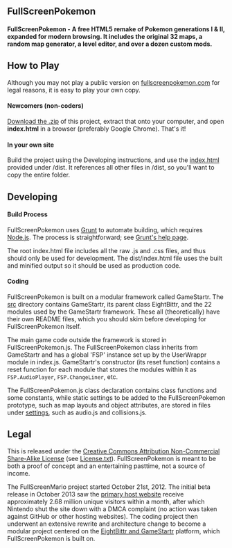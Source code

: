 ## FullScreenPokemon

#### FullScreenPokemon - A free HTML5 remake of Pokemon generations I & II, expanded for modern browsing. It includes the original 32 maps, a random map generator, a level editor, and over a dozen custom mods.


## How to Play

Although you may not play a public version on [fullscreenpokemon.com](http://www.fullscreenpokemon.com) for legal reasons, it is easy to play your own copy.

#### Newcomers (non-coders)

[Download the .zip](https://github.com/Diogenesthecynic/FullScreenPokemon-JSON/archive/master.zip) of this project, extract that onto your computer, and open **index.html** in a browser (preferably Google Chrome). That's it!

#### In your own site

Build the project using the Developing instructions, and use the [index.html](dist/index.html) provided under /dist. It references all other files in /dist, so you'll want to copy the entire folder.



## Developing

#### Build Process

FullScreenPokemon uses [Grunt](http://gruntjs.com/) to automate building, which requires [Node.js](http://node.js.org). The process is straightforward; see [Grunt's help page](http://gruntjs.com/getting-started).

The root index.html file includes all the raw .js and .css files, and thus should only be used for development. The dist/index.html file uses the built and minified output so it should be used as production code.

#### Coding

FullScreenPokemon is built on a modular framework called GameStartr. The [src](src/) directory contains GameStartr, its parent class EightBittr, and the 22 modules used by the GameStartr framework. These all (theoretically) have their own README files, which you should skim before developing for FullScreenPokemon itself.

The main game code outside the framework is stored in FullScreenPokemon.js. The FullScreenPokemon class inherits from GameStartr and has a global 'FSP' instance set up by the UserWrappr module in index.js. GameStartr's constructor (its reset function) contains a reset function for each module that stores the modules within it as `FSP.AudioPlayer`, `FSP.ChangeLiner`, etc. 

The FullScreenPokemon.js class declaration contains class functions and some constants, while static settings to be added to the FullScreenPokemon prototype, such as map layouts and object attributes, are stored in files under [settings](settings), such as audio.js and collisions.js.


## Legal

This is released under the [Creative Commons Attribution Non-Commercial Share-Alike License](http://creativecommons.org/licenses/by-nc-sa/3.0/) (see [License.txt](License.txt)). FullScreenPokemon is meant to be both a proof of concept and an entertaining pasttime, not a source of income. 

The FullScreenMario project started October 21st, 2012. The initial beta release in October 2013 saw the [primary host website](http://www.FullScreenMario.com) receive approximately 2.68 million unique visitors within a month, after which Nintendo shut the site down with a DMCA complaint (no action was taken against GitHub or other hosting websites). The coding project then underwent an extensive rewrite and architecture change to become a modular project centered on the [EightBittr and GameStartr](src/) platform, which FullScreenPokemon is built on.